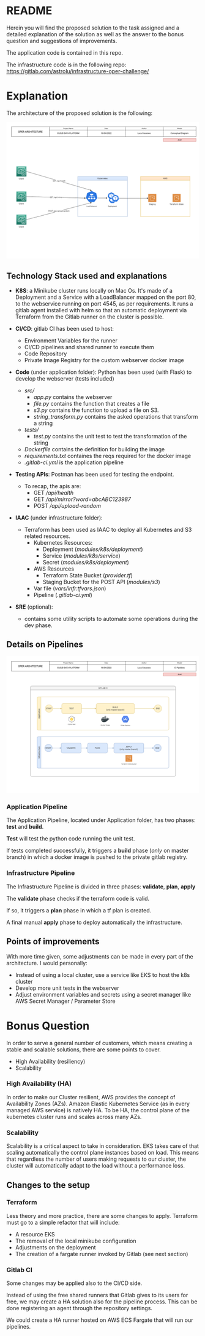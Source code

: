 # README

Herein you will find the proposed solution to the task assigned and a detailed explanation of the solution as well as the
answer to the bonus question and suggestions of improvements.

The application code is contained in this repo.

The infrastructure code is in the following repo: https://gitlab.com/astrolu/infrastructure-oper-challenge/

# Explanation

The architecture of the proposed solution is the following:

![Conceptual Diagram](docs/architecture-High_Level_Architecture.drawio.png)

## Technology Stack used and explanations

- **K8S**: a Minikube cluster runs locally on Mac Os. It's made of a Deployment and a Service with a LoadBalancer mapped
  on the port 80, to the webservice running on port 4545, as per requirements. It runs a gitlab agent installed with
  helm so that an automatic deployment via Terraform from the Gitlab runner on the cluster is possible.


- **CI/CD**: gitlab CI has been used to host:
    - Environment Variables for the runner
    - CI/CD pipelines and shared runner to execute them
    - Code Repository
    - Private Image Registry for the custom webserver docker image


- **Code** (under application folder): Python has been used (with Flask) to develop the webserver (tests included)
    - _src/_
        - _app.py_ contains the webserver
        - _file.py_ contains the function that creates a file
        - _s3.py_ contains the function to upload a file on S3.
        - _string_transform.py_ contains the asked operations that transform a string
    - _tests/_
        - _test.py_ contains the unit test to test the transformation of the string
    - _Dockerfile_ contains the definition for building the image
    - _requirements.txt_ containes the reqs required for the docker image
    - _.gitlab-ci.yml_ is the application pipeline


- **Testing APIs**: Postman has been used for testing the endpoint.
    - To recap, the apis are:
        - GET _/api/health_
        - GET _/api/mirror?word=abcABC123987_
        - POST _/api/upload-random_


- **IAAC** (under infrastructure folder):
    - Terraform has been used as IAAC to deploy all Kubernetes and S3 related resources.
        - Kubernetes Resources:
            - Deployment (_modules/k8s/deployment_)
            - Service (_modules/k8s/service_)
            - Secret (_modules/k8s/deployment_)
        - AWS Resources
            - Terraform State Bucket (_provider.tf_)
            - Staging Bucket for the POST API (_modules/s3_)
        - Var file (_vars/infr.tfvars.json_)
        - Pipeline (_.gitlab-ci.yml_)


- **SRE** (optional):
    - contains some utility scripts to automate some operations during the dev phase.

## Details on Pipelines

![CI Pipelines](docs/architecture-CI_Pipelines.drawio.png)

### Application Pipeline

The Application Pipeline, located under Application folder, has two phases: **test** and **build**.

**Test** will test the python code running the unit test.

If tests completed successfully, it triggers a **build** phase (_only_ on master branch) in which a docker image is
pushed to the private gitlab registry.

### Infrastructure Pipeline

The Infrastructure Pipeline is divided in three phases: **validate**, **plan**, **apply**

The **validate** phase checks if the terraform code is valid.

If so, it triggers a **plan** phase in which a tf plan is created.

A final manual **apply** phase to deploy automatically the infrastructure.

## Points of improvements

With more time given, some adjustments can be made in every part of the architecture. I would personally:

- Instead of using a local cluster, use a service like EKS to host the k8s cluster
- Develop more unit tests in the webserver
- Adjust environment variables and secrets using a secret manager like AWS Secret Manager / Parameter Store

# Bonus Question

In order to serve a general number of customers, which means creating a stable and scalable solutions, there are some
points to cover.

- High Availability (resiliency)
- Scalability

### High Availability (HA)

In order to make our Cluster resilient, AWS provides the concept of Availability Zones (AZs). Amazon Elastic
Kubernetes Service (as in every managed AWS service)
is natively HA. To be HA, the control plane of the kubernetes cluster runs and scales across many AZs.

### Scalability

Scalability is a critical aspect to take in consideration. EKS takes care of that scaling automatically the control
plane instances based on load. This means that regardless the number of users making requests to our cluster, the
cluster will automatically adapt to the load without a performance loss.

## Changes to the setup

### Terraform

Less theory and more practice, there are some changes to apply. Terraform must go to a simple refactor that will
include:

- A resource EKS
- The removal of the local minikube configuration
- Adjustments on the deployment
- The creation of a fargate runner invoked by Gitlab (see next section)

### Gitlab CI

Some changes may be applied also to the CI/CD side.

Instead of using the free shared runners that Gitlab gives to its users for free, we may create a HA solution also for
the pipeline process. This can be done registering an agent through the repository settings.

We could create a HA runner hosted on AWS ECS Fargate that will run our pipelines.